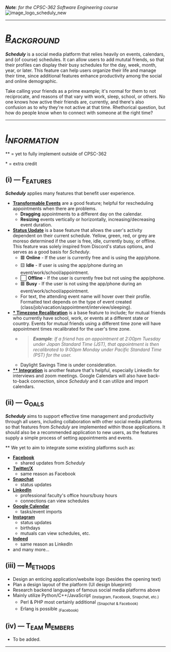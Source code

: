 _**Note**: for the CPSC-362 Software Engineering course_
![image_logo_scheduly_new](https://github.com/user-attachments/assets/a556e767-b0b7-4b8b-a8dc-377578891126)

------
# _<ins>**B<sub>ACKGROUND</sub>**</ins>_
_**Scheduly**_ is a social media platform that relies heavily on events, calendars, and (of course) schedules. It can allow users to add mututal friends, so that their profiles can display their busy schedules for the day, week, month, year, or later. This feature can help users organize their life and manage their time, since additional features enhance productivity among the social and online demographic.

Take calling your friends as a prime example; it's normal for them to not reciprocate, and reasons of that vary with work, sleep, school, or others. No one knows how active their friends are, currently, and there's also confusion as to why they're not active at that time. Rhethorical question, but how do people know when to connect with someone at the right time?

------
# _<ins>**I<sub>NFORMATION</sub>**</ins>_
\*\* = yet to fully implement outside of CPSC-362

\* = extra credit

## (i) — **F<sub>EATURES</sub>**
_**Scheduly**_ applies many features that benefit user experience.
+ <ins>**Transformable Events**</ins> are a good feature; helpful for rescheduling appointments when there are problems.
   - **Dragging** appointments to a different day on the calendar.
   - **Resizing** events vertically or horizontally, increasing/decreasing event duration.
+ <ins>**Status Update**</ins> is a base feature that allows the user's activity dependent on their current schedule. Yellow, green, red, or grey are moreso determined if the user is free, idle, currently busy, or offline. This feature was solely inspired from Discord's status options, and serves as a good basis for _Scheduly_.
   - 🟩 **Online** - If the user is currently free and is using the app/phone.
   - 🟨 **Idle** - If user is using the app/phone during an event/work/school/appointment.
   - ⬜ **Offline** - If the user is currently free but not using the app/phone.
   - 🟥 **Busy** - If the user is not using the app/phone during an event/work/school/appointment.
   - For text, the attending event name will hover over their profile. Formatted text depends on the type of event created (class/job/vacation/appointment/interview/sleeping).
+ <ins>**\* Timezone Recalibration**</ins> is a base feature to include; for mutual friends who currently have school, work, or events at a different state or country. Events for mutual friends using a different time zone will have appointment times recalibrated for the user's time zone.
  - > _**Example**: If a friend has an appointment at 2:00pm Tuesday under Japan Standard Time (JST), that appointment is then recalibrated to 9:00pm Monday under Pacific Standard Time (PST) for the user._
  - Daylight Savings Time is under consideration.
+ <ins>**\*\* Integration**</ins> is another feature that's helpful, especially LinkedIn for interviews and zoom meetings. Google Calendars will also have back-to-back connection, since _Scheduly_ and it can utilize and import calendars.

## (ii) — **G<sub>OALS</sub>**
_**Scheduly**_ aims to support effective time management and productivity through all users, including collaboration with other social media platforms so that features from _Scheduly_ are implemented within those applications. It should also be a recommended application to new users, as the features supply a simple process of setting appointments and events.

\*\* We yet to aim to integrate some existing platforms such as:
+ <ins>**Facebook**</ins>
  - shared updates from _Scheduly_
+ <ins>**Twitter/X**</ins>
  - same reason as Facebook
+ <ins>**Snapchat**</ins>
  - status updates
+ <ins>**LinkedIn**</ins>
  - professional faculty's office hours/busy hours
  - connections can view schedules
+ <ins>**Google Calendar**</ins>
  - tasks/event imports
+ <ins>**Instagram**</ins>
  - status updates
  - birthdays
  - mutuals can view schedules, etc.
+ <ins>**Indeed**</ins>
  - same reason as LinkedIn
+ and many more...

## (iii) — **M<sub>ETHODS</sub>**
+ Design an enticing application/website logo (besides the opening text)
+ Plan a design layout of the platform (UI design blueprint)
+ Research backend languages of famous social media platforms above
+ Mainly utilize Python/C++/JavaScript <sub>(Instagram, Facebook, Snapchat, etc.)</sub>
  - Perl & PHP most certainly additional <sub>(Snapchat & Facebook)</sub>
  - Erlang is possible <sub>(Facebook)</sub>

## (iv) — **T<sub>EAM</sub> M<sub>EMBERS</sub>**
+ To be added.

------
